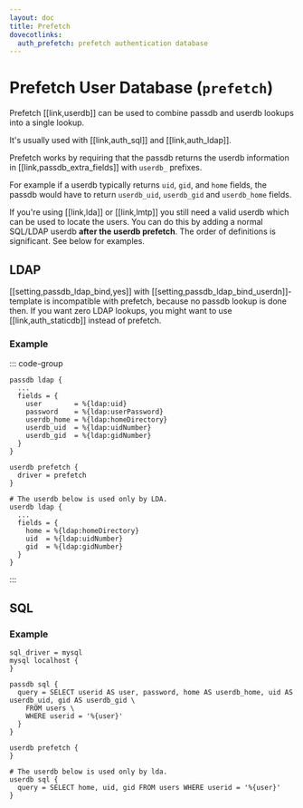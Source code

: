 ```yaml
---
layout: doc
title: Prefetch
dovecotlinks:
  auth_prefetch: prefetch authentication database
---
```


# Prefetch User Database (`prefetch`)

Prefetch [[link,userdb]] can be used to combine passdb and userdb lookups
into a single lookup.

It's usually used with [[link,auth_sql]] and [[link,auth_ldap]].

Prefetch works by requiring that the passdb returns the userdb information
in [[link,passdb_extra_fields]] with `userdb_` prefixes.

For example if a userdb typically returns `uid`, `gid`, and `home`
fields, the passdb would have to return `userdb_uid`, `userdb_gid` and
`userdb_home` fields.

If you're using [[link,lda]] or [[link,lmtp]] you still need a valid userdb
which can be used to locate the users. You can do this by adding a normal
SQL/LDAP userdb **after the userdb prefetch**. The order of definitions is
significant. See below for examples.

## LDAP

[[setting,passdb_ldap_bind,yes]] with [[setting,passdb_ldap_bind_userdn]]-template is incompatible with
prefetch, because no passdb lookup is done then. If you want zero LDAP lookups,
you might want to use [[link,auth_staticdb]] instead of prefetch.

### Example

::: code-group
```[dovecot.conf]
passdb ldap {
  ...
  fields = {
    user        = %{ldap:uid}
    password    = %{ldap:userPassword}
    userdb_home = %{ldap:homeDirectory}
    userdb_uid  = %{ldap:uidNumber}
    userdb_gid  = %{ldap:gidNumber}
  }
}

userdb prefetch {
  driver = prefetch
}

# The userdb below is used only by LDA.
userdb ldap {
  ...
  fields = {
    home = %{ldap:homeDirectory}
    uid  = %{ldap:uidNumber}
    gid  = %{ldap:gidNumber}
  }
}
```
:::

## SQL

### Example

```[dovecot.conf]
sql_driver = mysql
mysql localhost {
}

passdb sql {
  query = SELECT userid AS user, password, home AS userdb_home, uid AS userdb_uid, gid AS userdb_gid \
    FROM users \
    WHERE userid = '%{user}'
  }
}

userdb prefetch {
}

# The userdb below is used only by lda.
userdb sql {
  query = SELECT home, uid, gid FROM users WHERE userid = '%{user}'
}
```
